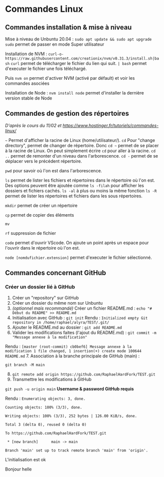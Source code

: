 # Commandes Linux

## Commandes installation & mise à niveau
Mise à niveau de Unbuntu 20.04 : `sudo apt update && sudo apt upgrade`
`sudo` permet de passer en mode Super utilisateur

Installation de NVM : `curl-o-https://raw.githubusercontent.com/creationix/nvm/v0.31.3/install.sh|bash`
`curl` permet de télécharger le fichier du lien qui suit.
`| bash` permet d'executer le fichier une fois téléchargé.


Puis `nvm on` permet d'activer NVM (activé par défault) et voir les commandes asociées

Installation de Node : `nvm install node` permet d'installer la dernière version stable de Node


## Commandes de gestion des répertoires
*D'après le cours du 11/02 et https://www.hostinger.fr/tutoriels/commandes-linux/*

`~` Permet d'afficher la racine de Linux (home/utilisateur/).
`cd` Pour "change directory", permet de changer de répertoire. Donc `cd ~` permet de se placer à la racine de Linux. 
On peut simplement écrire `cd` pour aller à la racine.
`cd ..` permet de remonter d'un niveau dans l'arborescence.
`cd -` permet de se déplacer vers le précédent répertoire.

`pwd` pour savoir où l'on est dans l'arborescence.

`ls` permet de lister les fichiers et répertoires dans le répertoire où l'on est. 
Des options peuvent être ajoutée comme `ls -filah` pour afficher les dossiers et fichiers cachés.
`ls -al` à plus ou moins la même fonction
`ls -R` permet de lister les répertoires et fichiers dans les sous répertoires.

`mkdir` permet de créer un répertoire

`cp` permet de copier des éléments

`mv`

`rf` suppression de fichier

`code` permet d'ouvrir VScode. On ajoute un point après un espace pour l'ouvrir dans le répertoire où l'on est.

`node [nomdufichier.extension]` permet d'executer le fichier sélectionné.

## Commandes concernant GitHub
### Créer un dossier lié à GitHub

1. Créer un "repository" sur GitHub
2. Créer un dossier du même nom sur Unbuntu
3. *(optionnel mais recommandé)* Créer un fichier README.md :
  `echo "# Début du README" >> README.md`
4. Initialisation avec GitHub :
  `git init`
  Rendu : `Initialized empty Git repository in /home/raphael/alyra/TEST/.git/`
5. Ajouter le README.md au dossier :
  `git add README.md`
6. Valider les modifications faites (l'ajout du README.md) :
  `git commit -m "Message annexe à la modification"`
  
Rendu : `[master (root-commit) cb0bef6] Message annexe à la modification
 1 file changed, 1 insertion(+)
 create mode 100644 README.md`
 7. Association à la branche principale de GitHub (main) :

 `git branch -M main`

8. `git remote add origin https://github.com/RaphaelHardFork/TEST.git`
9. Transmettre les modifications à GitHub

`git push -u origin main`
**Username & password GitHub requis**

Rendu : `Enumerating objects: 3, done.`

`Counting objects: 100% (3/3), done.`

`Writing objects: 100% (3/3), 252 bytes | 126.00 KiB/s, done.`

`Total 3 (delta 0), reused 0 (delta 0)`

`To https://github.com/RaphaelHardFork/TEST.git`

` * [new branch]      main -> main`

`Branch 'main' set up to track remote branch 'main' from 'origin'.` 

L'initialisation est ok


Bonjour helle
